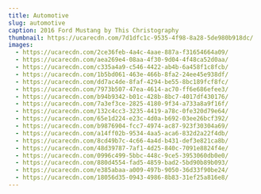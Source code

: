 ```yaml
---
title: Automotive
slug: automotive
caption: 2016 Ford Mustang by This Christography
thumbnail: https://ucarecdn.com/7d1dfc1c-9535-4f98-8a28-5de980b918dc/
images:
  - https://ucarecdn.com/2ce36feb-4a4c-4aae-887a-f31654664a09/
  - https://ucarecdn.com/aea269e4-08aa-4f30-9d04-4f48ca52d0aa/
  - https://ucarecdn.com/c335a4a9-c546-4422-ab4b-6a458f1c8fcb/
  - https://ucarecdn.com/1b5bd061-463e-466b-8fa2-24ee45e938df/
  - https://ucarecdn.com/dd7ac4de-8faf-4294-be55-8bc189fcf8fc/
  - https://ucarecdn.com/7973b507-47ea-4614-ac70-ff6e686efee3/
  - https://ucarecdn.com/b94b9342-b01c-428b-8bc7-4017df430176/
  - https://ucarecdn.com/7a3ef3ce-2825-4180-9f34-a733a8a9f16f/
  - https://ucarecdn.com/132c4cc3-3235-4419-a78c-0fe320d79e64/
  - https://ucarecdn.com/65e1d224-e23c-4d0a-b692-03ee26bcf392/
  - https://ucarecdn.com/b9876904-fcc7-4974-ac87-923f30304a69/
  - https://ucarecdn.com/a14ff02b-9534-4aa5-aca6-832d2a22f4db/
  - https://ucarecdn.com/8cd49b7c-4c66-4a4d-b431-def3e821ca8b/
  - https://ucarecdn.com/48d39787-7af1-4d25-840c-7091e8824f4e/
  - https://ucarecdn.com/0996c499-5bbc-448c-9ce5-3953060db0e0/
  - https://ucarecdn.com/880d4554-fad5-4859-bad2-5bd90b89b093/
  - https://ucarecdn.com/e385abaa-a009-497b-9050-36d33f90be24/
  - https://ucarecdn.com/18056d35-0943-4986-8b83-31ef25a816e8/
---
```

